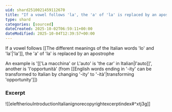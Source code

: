 ```yaml
---
uid: shard2510021459112670
title: "If a vowel follows 'la', the 'a' of 'la' is replaced by an apostrophe"
type: shard
categories: [sourced]
dateCreated: 2025-10-02T06:59:11+00:00
dateModified: 2025-10-04T12:39:57+00:00
---
```

If a vowel follows [[The different meanings of the Italian words 'lo' and 'la'|'la']], the 'a' of 'la' is replaced by an apostrophe

An example is '[['La macchina' or L'auto' is 'the car' in Italian|l'auto]]', another is 'l'opportunità' (from [[English words ending in '-ity' can be transformed to Italian by changing '-ity' to '-ità'|transforming 'opportunity']])
### Excerpt
![[eleftheriouIntroductionItalianignorecopyrightexcerptindex#^xtj3g]]